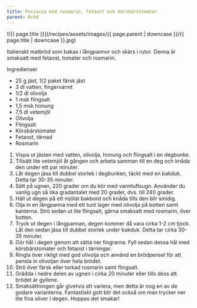 ```yaml
---
title: Foccacia med rosmarin, fetaost och körsbärstomater
parent: Bröd
---
```

![{{ page.title }}](/recipes/assets/images/{{ page.parent | downcase }}/{{ page.title | downcase }}.jpg)

Italienskt matbröd som bakas i långpannor och skärs i rutor. Denna är smaksatt med fetaost, tomater och rosmarin.

Ingredienser

- 25 g jäst, 1/2 paket färsk jäst
- 3 dl vatten, fingervarmt
- 1/2 dl olivolja
- 1 msk flingsalt
- 1,5 msk honung
- 7,5 dl vetemjöl
- Olivolja
- Flingsalt
- Körsbärstomater
- Fetaost, tärnad
- Rosmarin

1. Vispa ut jästen med vatten, olivolja, honung och flingsalt i en degbunke.
2. Tillsätt lite vetemjöl åt gången och arbeta samman till en deg och knåda den under ett par minuter.
3. Låt degen jäsa till dubbel storlek i degbunken, täckt med en bakduk. Detta tar 30-35 minuter.
4. Sätt på ugnen, 220 grader om du kör med varmluftsugn. Använder du vanlig ugn så öka gradantalet med 20 grader, dvs. till 240 grader.
5. Häll ut degen på ett mjölat bakbord och knåda tills den blir smidig.
6. Olja in en långpanna med ett tunt lager med olivolja på botten samt kanterna. Strö sedan ut lite flingsalt, gärna smaksatt med rosmarin, över botten.
7. Tryck ut degen i långpannan, degen kommer då vara cirka 1-2 cm tjock. Låt den sedan jäsa till dubbel storlek under bakduk. Detta tar cirka 30-35 minuter.
8. Gör hål i degen genom att sätta ner fingrarna. Fyll sedan dessa hål med körsbärstomater och fetaost i tärningar.
9. Ringla över rikligt med god olivolja och använd en brödpensel för att pensla in olivoljan över hela brödet.
10. Strö över färsk eller torkad rosmarin samt flingsalt.
11. Grädda i nedre delen av ugnen i cirka 20 minuter eller tills dess att brödet är gyllene.
12. Smaksättningen går givetvis att variera, men detta är nog en av de godare varianterna. Fantastiskt gott blir det också om man trycker ner lite fina oliver i degen. Hoppas det smakar!
